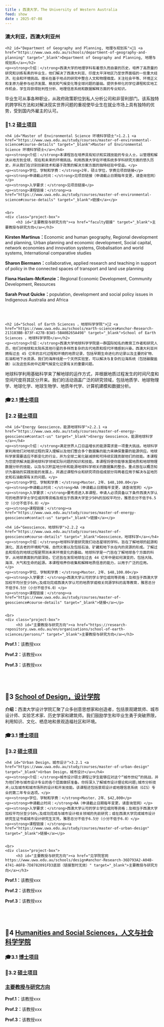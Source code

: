 ```yaml
---
title : 西澳大学，The University of Western Australia
feed: show
date : 2025-07-08
---
```


<html lang="zh">
<head>
    <meta charset="UTF-8">
    <title>西澳大学，The University of Western Australia</title>
    <link rel="stylesheet" href="/assets/css/CSS.css">
</head>
<body>
    <h3>澳大利亚，西澳大利亚州</h3>

    <h2 id="Department of Geography and Planning, 地理与规划系">🏫1 <a href="https://www.uwa.edu.au/schools/department-of-geography-and-planning" target="_blank">Department of Geography and Planning, 地理与规划系</a></h2>
    <p><strong>介绍：</strong>西澳大学的地理学科有着悠久而自豪的历史，培养了高质量的研究和训练有素的毕业生，他们解决了西澳大利亚、印度太平洋地区乃至世界面临的一些重大经济、社会和环境挑战。擅长在基于地点的研究中整合人文和物理维度。关注社会平等、环境正义和复原力是参与经济发展、移民和气候变化等全球问题的基础。提供多样化的学位课程和实地工作机会，学生将获得批判性分析、地理信息系统和数据解释方面的专业知识。
毕业生可从事各种职业，从政府政策职位到私人分析公司和非营利部门。该系独特的跨学科方法和对解决现实世界问题的重视使毕业生在就业市场上具有独特的优势，受到国内外雇主的认可。</p>


<h3 id="硕士项目">📖1.2 <a href="硕士主页链接" target="_blank">硕士项目</a></h3>

    <h4 id="Master of Environmental Science 环境科学硕士">1.2.1 <a href="https://www.uwa.edu.au/study/courses/master-of-environmental-science#course-details" target="_blank">Master of Environmental Science 环境科学硕士</a></h4>
    <p><strong>介绍：</strong>本课程旨在培养具有知识和实践技能的专业人士，以管理和解决从地方到全球、现在和未来的环境挑战。利用西澳大学在环境系统多学科研究方面的悠久历史，并从我们在识别创新技术和基于政策的解决方案方面的独特经验中受益。</p>
    <p><strong>学位、学制和学费：</strong>2年，硕士学位，学费见项目链接</p>
    <p><strong>申请截止时间：</strong>见项目链接（申请截止日期每年变更，请查询官网）</p>
    <p><strong>入学要求：</strong>见项目链接</p>
    <p><strong>课程链接：</strong><a href="https://www.uwa.edu.au/study/courses/master-of-environmental-science#course-details" target="_blank">链接</a></p>

   
    <br>
    <div class="project-box">
         <h3 id="主要教授与研究方向"><a href="faculty链接" target="_blank">主要教授与研究方向</a></h3>
<p><strong>Kirsten Martinus：</strong>Economic and human geography, Regional development and planning, Urban planning and economic development, Social capital, network economies and innovation systems, Globalisation and world systems, International comparative studies</p>
        <p><strong>Sharon Biermann：</strong>collaborative, applied research and teaching in support of policy in the connected spaces of transport and land use planning</p>
        <p><strong>Fiona Haslam-McKenzie：</strong>Regional Economic Development, Community Development, Resources</p>
        <p><strong>Sarah Prout Quicke：</strong>population, development and social policy issues in Indigenous Australia and Africa</p>
    </div>
    <br>
    <br>

    <h2 id="School of Earth Sciences ，地球科学学院">🏫2 <a href="https://www.uwa.edu.au/schools/earth-sciences#anchor-Research-213183BB-B73F-427B-B3A5-5BA0B265A498" target="_blank">School of Earth Sciences ，地球科学学院</a></h2>
    <p><strong>介绍：</strong>西澳大学地球科学学院是一群国际知名的教育工作者和研究人员，他们对地球和太阳系其他行星的多样而复杂的古代地质和现代环境感到兴奋。西澳大利亚州拥有过去 45 亿年的古代过程和环境的地质记录，包括早期生命进化的记录以及主要的矿物、石油和地下水资源。我们的海岸线是一个天然实验室，可以解决与复杂的沿海系统（包括碳酸盐礁）以及这些系统中近期气候变化记录有关的重要问题。
 地球科学利用基础科学来了解地球的运作方式，并根据地质过程发生的时间尺度和空间尺度将其区分开来。我们的活动涵盖广泛的研究领域，包括地质学、地球物理学、地球化学、地球生物学、地质年代学、计算机建模和数据分析。</p>

<h3 id="博士项目">🎓2.1 <a href="https://researchdegrees.uwa.edu.au/projects" target="_blank">博士项目</a></h3>


<h3 id="硕士项目">📖2.2 <a href="硕士主页链接" target="_blank">硕士项目</a></h3>

    <h4 id="Energy Geoscience，能源地球科学">2.2.1 <a href="https://www.uwa.edu.au/study/courses/master-of-energy-geoscience#contact-us" target="_blank">Energy Geoscience，能源地球科学</a></h4>
    <p><strong>介绍：</strong>满足世界人口日益增长的能源需求是一项重大挑战。地球科学家利用他们对地球过程的深入理解以及他们整合多个数据集的能力来确保重要的能源供应。地球科学家需要适应不断变化的行业，并为全球二氧化碳减排和可持续实践贡献他们的技能。本课程为您提供解决能源地球科学领域实际问题的知识和技能。本课程将使你能够发展地质和地球物理数据分析的技能，以及与沉积盆地分析和能源地球科学相关的数据集的整合。重点放在以概念知识为基础的实践技能的发展上，并通过课程作业和研究项目组成部分将两者应用于解决与盆地历史和石油勘探有关的问题。</p>
    <p><strong>学位、学制和学费：</strong>Master、2年、$48,100.00</p>
    <p><strong>申请截止时间：</strong>NA（申请截止日期每年变更，请查询官网）</p>
    <p><strong>入学要求：</strong>要考虑进入本课程，申请人必须具备以下条件西澳大学认可的地质学学士学位或同等资格及相当于西澳大学至少50%的加权平均分，雅思总分不低于6.5分（小分不低于6.0）</p>
    <p><strong>课程链接：</strong><a href="https://www.uwa.edu.au/study/courses/master-of-energy-geoscience#contact-us" target="_blank">链接</a></p>

    <h4 id="Geoscience，地球科学">2.2.2 <a href="https://www.uwa.edu.au/study/courses/master-of-geoscience#course-details" target="_blank">Geoscience，地球科学</a></h4>
    <p><strong>介绍：</strong>地球科学是研究我们动态星球的学科，旨在了解地球的起源和演化、其古老的环境和气候、自然灾害以及包括石油、矿藏和地下水在内的资源的形成。了解过去和现在的地球过程是预测未来环境变化的基础。地球科学是一门旨在了解地球各个方面的科学，从地球表面到内部深处。它还旨在发现地球在过去 44 亿年中是如何演变的，包括大陆、海洋、大气和生命的起源。本课程培养你收集和解释地质信息的能力，以用于广泛的应用。</p>
    <p><strong>学位、学制和学费：</strong>Master、2年、$48,100.00</p>
    <p><strong>入学要求：</strong>西澳大学认可的学士学位或同等资格；及相当于西澳大学加权平均分至少50%;及成功完成西澳大学认可的地质学或相关同源学科的高等教育，雅思总分不低于6.5分（小分不低于6.0）</p>
    <p><strong>课程链接：</strong><a href="https://www.uwa.edu.au/study/courses/master-of-geoscience#course-details" target="_blank">链接</a></p>


    <br>
    <div class="project-box">
         <h3 id="主要教授与研究方向"><a href="https://research-repository.uwa.edu.au/en/organisations/school-of-earth-sciences/persons/" target="_blank">主要教授与研究方向</a></h3>
<p><strong>Prof.1：</strong>该教授xxx</p>
        <p><strong>Prof.2：</strong>该教授xxx</p>
        <p><strong>Prof.3：</strong>该教授xxx</p>
    </div>
    <br>
    <br>

  <h2 id="School of Design，设计学院">🏫3 <a href="https://www.uwa.edu.au/schools/design" target="_blank">School of Design，设计学院</a></h2>
    <p><strong>介绍：</strong>西澳大学设计学院汇聚了众多创意思想家和创造者，包括景观建筑师、城市设计师、实验艺术家、历史学家和建筑师。我们鼓励学生和毕业生勇于突破界限，利用知识、文化、栖息地和景观造福社区和环境。</p>

<h3 id="博士项目">🎓3.1 <a href="https://handbooks.uwa.edu.au/coursedetails?code=25920" target="_blank">博士项目</a></h3>


<h3 id="硕士项目">📖3.2 <a href="https://www.uwa.edu.au/study/courses/master-of-urban-design" target="_blank">硕士项目</a></h3>

    <h4 id="Urban Design，城市设计">3.2.1 <a href="https://www.uwa.edu.au/study/courses/master-of-urban-design" target="_blank">Urban Design，城市设计</a></h4>
    <p><strong>介绍：</strong>城市设计硕士课程让学生能够应对这个“城市世纪”的挑战，并为他们参与城市设计专业的各个层面做好准备。你将深入了解城市设计理论和问题;城市分析技术;以及城市和城市场所的设计和开发技能。该课程还包括景观设计或地理信息系统（GIS）专业的第二年专业选项。</p>
    <p><strong>学位、学制和学费：</strong>Master、2年、$42,800</p>
    <p><strong>申请截止时间：</strong>NA（申请截止日期每年变更，请查询官网）</p>
    <p><strong>入学要求：</strong>西澳大学认可的学士学位或同等资格；及相当于西澳大学加权平均分至少50%;及成功完成与城市设计相关领域的先前研究；或在西澳大学完成城市设计研究生证书或城市设计研究生文凭，雅思总分不低于6.5分（小分不低于6.0）</p>
    <p><strong>课程链接：</strong><a href="https://www.uwa.edu.au/study/courses/master-of-urban-design" target="_blank">链接</a></p>


    <br>
    <div class="project-box">
         <h3 id="主要教授与研究方向"><a href="见学院官网 https://www.uwa.edu.au/schools/design#anchor-Research-36D793A2-A04B-4741-A6F8-7D8782091FD3底部（链接暂时无效）" target="_blank">主要教授与研究方向</a></h3>
<p><strong>Prof.1：</strong>该教授xxx</p>
        <p><strong>Prof.2：</strong>该教授xxx</p>
        <p><strong>Prof.3：</strong>该教授xxx</p>
   </div>
   <br>
   <br>

<h2 id="Humanities and Social Sciences，人文与社会科学学院">🏫4 <a href="https://www.uwa.edu.au/study/areas/humanities-and-social-sciences" target="_blank">Humanities and Social Sciences，人文与社会科学学院</a></h2>

<h3 id="博士项目">🎓3.1 <a href="https://www.uwa.edu.au/study/courses/doctor-of-philosophy" target="_blank">博士项目</a></h3>


<h3 id="硕士项目">📖3.2 <a href="https://www.uwa.edu.au/study/areas/humanities-and-social-sciences" target="_blank">硕士项目</a></h3>


<div class="project-box">
         <h3 id="主要教授与研究方向"><a href="https://research-repository.uwa.edu.au/en/organisations/school-of-human-sciences/persons/" target="_blank">主要教授与研究方向</a></h3>
<p><strong>Prof.1：</strong>该教授xxx</p>
        <p><strong>Prof.2：</strong>该教授xxx</p>
        <p><strong>Prof.3：</strong>该教授xxx</p>
 </div>


</body>
</html>

